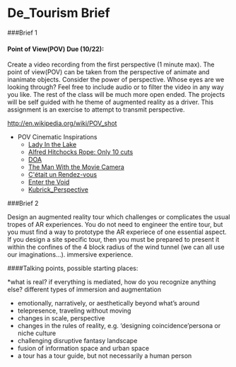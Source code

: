 De_Tourism Brief 
======================================

###Brief 1

#### Point of View(POV) Due (10/22): 

Create a video recording from the first perspective (1 minute max). The point of view(POV) can be taken from the perspective of animate and inanimate objects. Consider the power of perspective. Whose eyes are we looking through? Feel free to include audio or to filter the video in any way you like. The rest of the class will be much more open ended. The projects will be self guided with he theme of augmented reality as a driver. This assignment is an exercise to attempt to transmit perspective. 

http://en.wikipedia.org/wiki/POV_shot

* POV Cinematic Inspirations
    * [Lady In the Lake](http://www.youtube.com/watch?v=Zzdl-js_mQ4) 
    * [Alfred Hitchocks Rope: Only 10 cuts](http://www.youtube.com/watch?v=MpBxDUDUKsU)
    * [DOA](http://www.youtube.com/watch?v=3fMDJ6pwSfo)
    * [The Man With the Movie Camera ](http://www.youtube.com/watch?v=8Fd_T4l2qaQ)
    * [C'était un Rendez-vous](https://www.facebook.com/video/video.php?v=2043762289244)
    * [Enter the Void](http://www.imdb.com/title/tt1191111/)
    * [Kubrick_Perspective](https://vimeo.com/48425421)

###Brief 2

Design an augmented reality tour which challenges or complicates the usual tropes of AR experiences. You do not need to engineer the entire tour, but you must find a way to prototype the AR experiece of one essential aspect. If you design a site specific tour, then you must be prepared to present it within the confines of the 4 block radius of the wind tunnel (we can all use our imaginations...).
immersive experience.

####Talking points, possible starting places:
   
   *what is real? if everything is mediated, how do you recognize anything else?
   different types of immersion and augmentation
   * emotionally, narratively, or aesthetically beyond what’s around
   * telepresence, traveling without moving
   * changes in scale, perspective
   * changes in the rules of reality, e.g. ‘designing coincidence’persona or niche culture
   * challenging disruptive fantasy landscape
   * fusion of information space and urban space
   *  a tour has a tour guide, but not necessarily a human person



 


